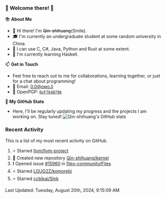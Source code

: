 ### 🌟 Welcome there! 🌟

📚 **About Me**
- 👋 Hi there! I'm ~~Qin-shihuang~~(Smile).
- 🎓 I'm currently an undergraduate student at some random university in China.
- 🚀 I can use C, C#, Java, Python and Rust at some extent.
- 🌱 I'm currently learning Haskell.

📫 **Get in Touch**
- Feel free to reach out to me for collaborations, learning together, or just for a chat about programming!
- 📩 Email: 0.0@owo.li
- 🔑 OpenPGP: [`0xF764D796`](https://keys.openpgp.org/vks/v1/by-fingerprint/99D5AF94A1585E16E14895EFBF6C0BF4F764D796)


📝 **My GitHub Stats**
- Here, I'll be regularly updating my progress and the projects I am working on. Stay tuned!
![Qin-shihuang's GitHub stats](https://github-readme-stats.vercel.app/api?username=Qin-shihuang&show_icons=true)

### Recent Activity

This is a list of my most recent activity on GitHub.

<!--RECENT_ACTIVITY:start-->
1. ⭐ Starred [llvm/llvm-project](https://github.com/llvm/llvm-project)<br>
2. 📔 Created new repository [Qin-shihuang/kernel](https://github.com/Qin-shihuang/kernel)<br>
3. ❗️ Opened issue [#15960](https://github.com/files-community/Files/issues/15960) in [files-community/Files](https://github.com/files-community/Files)<br>
4. ⭐ Starred [LGUG2Z/komorebi](https://github.com/LGUG2Z/komorebi)<br>
5. ⭐ Starred [ccbikai/Sink](https://github.com/ccbikai/Sink)<br>
<!--RECENT_ACTIVITY:end-->

<!--RECENT_ACTIVITY:last_update-->
Last Updated: Tuesday, August 20th, 2024, 9:15:09 AM
<!--RECENT_ACTIVITY:last_update_end-->
